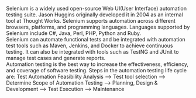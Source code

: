 Selenium is a widely used open-source Web UI(User Interface) automation testing suite. Jason Huggins originally developed it in 2004 as an internal tool at Thought Works. Selenium supports automation across different browsers, platforms, and programming languages. Languages supported by Selenium include C#, Java, Perl, PHP, Python and Ruby. <br>
Selenium can automate functional tests and be integrated with automation test tools such as Maven, Jenkins, and Docker to achieve continuous testing. It can also be integrated with tools such as TestNG and JUnit to manage test cases and generate reports. <br>
Automation testing is the best way to increase the effectiveness, efficiency, and coverage of software testing. Steps in the automation testing life cycle are: Test Automation Feasibility Analysis --> Test tool selection --> Determine Scope of Automation Testing --> Planning, Design & Development --> Test Execution --> Maintenance <br>
